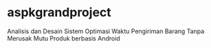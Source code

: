 # aspkgrandproject
Analisis dan Desain Sistem Optimasi Waktu Pengiriman Barang Tanpa Merusak Mutu Produk berbasis Android
